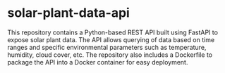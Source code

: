 # solar-plant-data-api
 This repository contains a Python-based REST API built using FastAPI to expose solar plant data. The API allows querying of data based on time ranges and specific environmental parameters such as temperature, humidity, cloud cover, etc. The repository also includes a Dockerfile to package the API into a Docker container for easy deployment.
